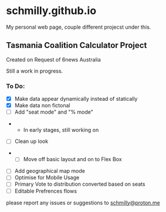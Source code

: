 # schmilly.github.io

My personal web page, couple different projecst under this. 

## Tasmania Coalition Calculator Project

Created on Request of 6news Australia

Still a work in progress.

### To Do:
- [X] Make data appear dynamically instead of statically
- [X] Make data non fictonal 
- [ ] Add "seat mode" and "% mode"
- - In early stages, still working on
- [ ] Clean up look
- - [ ] Move off basic layout and on to Flex Box
- [ ] Add geographical map mode 
- [ ] Optimise for Mobile Usage
- [ ] Primary Vote to distribution converted based on seats
- [ ] Editable Prefrences flows

please report any issues or suggestions to schmilly@proton.me
